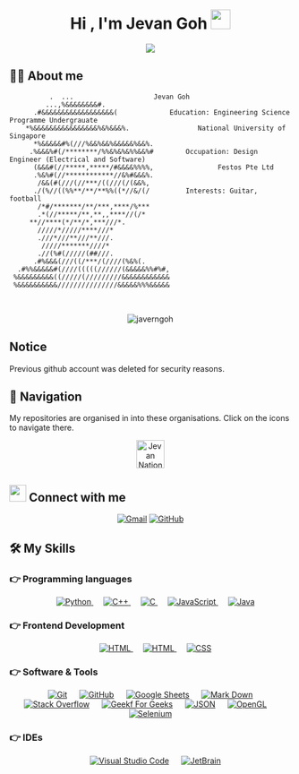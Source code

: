 <h1 align="center">Hi , I'm Jevan Goh <img src="https://media.giphy.com/media/hvRJCLFzcasrR4ia7z/giphy.gif" width="35"></h1>
<p align="center">
  <a href="https://github.com/DenverCoder1/readme-typing-svg"><img src="https://readme-typing-svg.herokuapp.com?lines=Electrical+And+Software+Design+Engineer;Computational+Engineering+Science;Energy+Science+And+Tech;&center=true&width=500&height=50"></a>
</p>



## :sassy_man:  About me

```
		  .  ...                	Jevan Goh
	     ...,%&&&&&&&&#.            	
	  .#&&&&&&&&&&&&&&&&&&(         	Education: Engineering Science Programme Undergrauate
	*%&&&&&&&&&&&&&&&&%&%&&&%.      		   National University of Singapore
      *%&&&&&#%(///%&&%&&%&&&&&%&&%.    
     .%&&&%#(/********/%%&%&%&%%&&%#    	Occupation: Design Engineer (Electrical and Software)
      (&&&#(//*****,*****/#&&&&%%%%,    		    Festos Pte Ltd
      .%&%#(//************//&%#&&&%.    
       /&&(#(///(//***/((///(/(&&%,     
      ./(%//((%%**/**/**%%((*//&/(/     	Interests: Guitar, football
       /*#/*******/**/***,****/%***     
       .*(//*****/**,**,,****//(/*      
	 **//****(*/**/*,***///*.       
	   /////*/////****///*          
	   .///*///**///**///.          
	    /////*******////*           
	   .//(%#(/////(##///.          
      .#%&&&(///((/***/(////(%&%(.      
  .#%%&&&&&#(////(((((//////(&&&&&%%#%#,
 %&&&&&&&&&((/////(/////////&&&&&&&&&&&&
 %&&&&&&&&&&///////////////&&&&&%%%&&&&&
```


<br>

<p align="center"> 
	<img src="https://komarev.com/ghpvc/?username=javerngoh&label=Profile%20views&color=0e75b6&style=plastic" alt="javerngoh" /> 
</p>

## Notice
Previous github account was deleted for security reasons.

## 🧭 Navigation
My repositories are organised in into these organisations. Click on the icons to navigate there.
<p align="center">
	<a href="https://github.com/Jevan-National-University-of-Singapore"><img img src="https://avatars.githubusercontent.com/u/117133258?s=400&u=b42b5427e7189349f65eaab68bb71d6c05b794b4&v=4" width="50px" alt="Jevan National University of Singapore"/></a>
</p>





## <img src="https://media.giphy.com/media/iY8CRBdQXODJSCERIr/giphy.gif" width="30px"> Connect with me
<p align="center">
	<a href="mailto:javerngoh@gmail.com"><img img src="https://img.shields.io/badge/gmail-%23EA4335.svg?style=plastic&logo=gmail&logoColor=white" alt="Gmail"/></a>
	<a href="https://github.com/javerngoh"><img src="https://img.shields.io/badge/github-%23181717.svg?style=plastic&logo=github&logoColor=white" alt="GitHub"/></a>
</p>

## 🛠️ My Skills

### 👉 Programming languages

<p align="center"> 
  &emsp;
   <a href="https://www.python.org" target="_blank">
    <img alt="Python" src="https://img.shields.io/badge/Python%20-%2314354C.svg?style=plastic&logo=python&logoColor=white">
  </a>
  &emsp;
  <a href="https://www.w3schools.com/cpp/" target="_blank"> 
    <img alt="C++" src="https://img.shields.io/badge/C++%20-%2300599C.svg?style=plastic&logo=c%2B%2B&logoColor=white">
  </a>   
  &emsp; 
  <a href="https://www.cprogramming.com/" target="_blank"> 
    <img alt="C" src="https://img.shields.io/badge/C%20-%232370ED.svg?style=plastic&logo=c&logoColor=white">
  </a> 
  &emsp;
  <a href="https://developer.mozilla.org/en-US/docs/Web/JavaScript" target="_blank"> 
     <img alt="JavaScript" src="https://img.shields.io/badge/JavaScript%20-%23F7DF1E.svg?style=plastic&logo=javascript&logoColor=black">
   </a>
  &emsp;
  <a href="https://www.java.com" target="_blank"> 
    <img alt="Java" src="https://img.shields.io/badge/Java-%23007396.svg?style=plastic&logo=java&logoColor=white">
  </a>
</p>

### 👉 Frontend Development
<p align="center"> 
  &emsp; 
  <a href="https://www.qt.io/?hsLang=en" target="_blank"> 
   <img alt="HTML" src="https://img.shields.io/badge/Qt%20-%3fc74f.svg?style=plastic&logo=Qt&logoColor=white">
  </a>   
  &emsp; 
  <a href="https://www.w3.org/html/" target="_blank"> 
   <img alt="HTML" src="https://img.shields.io/badge/HTML5%20-%23E34F26.svg?style=plastic&logo=html5&logoColor=white">
  </a>   
  &emsp;
  <a href="https://www.w3schools.com/css/" target="_blank">
    <img alt="CSS" src="https://img.shields.io/badge/CSS%20-%231572B6.svg?style=plastic&logo=css3&logoColor=white">
  </a> 
  


 ### 👉 Software & Tools
 
<p align="center">
  &emsp;
    <a href="#"><img alt="Git" src="https://img.shields.io/badge/Git%20-%23F05033.svg?style=plastic&logo=git&logoColor=white"></a>
  &emsp;
    <a href="#"><img alt="GitHub" src="https://img.shields.io/badge/github-%23181717.svg?style=plastic&logo=github&logoColor=white"></a>
  &emsp;
    <a href="#"><img alt="Google Sheets" src="https://img.shields.io/badge/Google%20Sheets%20-%2334A853.svg?style=plastic&logo=google%20sheets&logoColor=white"></a>
  &emsp;
    <a href="#"><img alt="Mark Down" src="https://img.shields.io/badge/Markdown-000000?style=plastic&logo=markdown&logoColor=white"></a>
  &emsp;
    <a href="#"><img alt="Stack Overflow" src="https://img.shields.io/badge/-Stack%20Overflow-FE7A16?style=plastic&logo=stack-overflow&logoColor=white"></a>
  &emsp;
    <a href="#"><img alt="Geekf For Geeks" src="https://img.shields.io/badge/geeksforgeeks-%230F9D58.svg?style=plastic&logo=geeksforgeeks&logoColor=white"></a>
  &emsp;
    <a href="#"><img alt="JSON" img src="https://img.shields.io/badge/json-%23000000.svg?style=plastic&logo=json&logoColor=white"></a>
  &emsp;
    <a href="#"><img alt="OpenGL" src="https://img.shields.io/badge/opengl-%235586A4.svg?style=plastic&logo=opengl&logoColor=white"></a>
  &emsp;
    <a href="#"><img alt="Selenium" src="https://img.shields.io/badge/selenium-%2343B02A.svg?&style=plastic&logo=selenium&logoColor=white"></a>
</p>

 ### 👉 IDEs
 
<p align="center">
  &emsp;
    <a href="#"><img alt="Visual Studio Code" src="https://img.shields.io/badge/Visual%20Studio%20Code-0078d7.svg?style=plastic&logo=visual-studio-code&logoColor=white"></a>
  &emsp;
    <a href="#"><img alt="JetBrain" src="https://img.shields.io/badge/jetbrains-%23000000.svg?style=plastic&logo=jetbrains&logoColor=white" /></a>
</p>


<br/>
<!--
## 📊 Github Stats

  <summary><b>💻 GitHub Profile Stats</b></summary>
  <br/>
  <p align="center">
    <a href="https://github.com/javerngoh/github-readme-stats"><img alt="javerngoh's Github Stats" src="https://github-readme-stats.vercel.app/api?username=javerngoh&show_icons=true&count_private=true&theme=algolia" height="192px"/></a>
<br/>
  &nbsp;
	  <img src="https://github-readme-stats.vercel.app/api/top-langs?username=javerngoh&langs_count=10&show_icons=true&locale=en&layout=compact&theme=algolia" alt="javerngoh" height="192px"/>
  <br/>
  <b>Note:</b> Top languages is only a metric of the languages my public code consists of and doesn't reflect experience or skill level.
  </p>

----

  <summary><b>⚡ Recent GitHub Activity</b></summary>
  <br/>
   <a href="https://github.com/javerngoh"><img alt="javerngoh's Activity Graph" src="https://activity-graph.herokuapp.com/graph?username=javerngoh&custom_title=javerngoh's%20Contribution%20Graph&theme=react-dark" /></a>
  <br/>


<br/>

## :trophy: Git profile Trophies

<p align="center"> <a href="https://github.com/javerngoh/github-profile-trophy"><img src="https://github-profile-trophy.vercel.app/?username=javerngoh&layout=compact&theme=algolia" alt="javerngoh" /></a> </p>

-->
